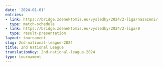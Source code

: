 ```yaml
---
date: '2024-01-01'
entries:
- link: https://bridge.zdenektomis.eu/vysledky/2024/2-liga/nasazeni/
  type: match-schedule
- link: https://bridge.zdenektomis.eu/vysledky/2024/2-liga/0
  type: result-presentation
layout: tournament
slug: 2nd-national-league-2024
title: 2nd National League
translationKey: 2nd-national-league-2024
type: tournament
---
```


